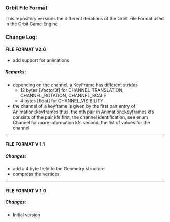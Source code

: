 ### Orbit File Format
This repository versions the different iterations of the Orbit File Format
used in the Orbit Game Engine
### Change Log:
#### FILE FORMAT V2.0
- add support for animations

##### Remarks:
- depending on the channel, a KeyFrame has different strides
	- 12 bytes [Vector3f] for CHANNEL_TRANSLATION, CHANNEL_ROTATION, CHANNEL_SCALE
	- 4 bytes [float] for CHANNEL_VISIBILITY
- the channel of a keyframe is given by the first pair entry of Animation::keyframes
	thus, the nth pair in Animation::keyframes kfs consists of the pair
	kfs.first, the channel identification, see enum Channel for more information
	kfs.second, the list of values for the channel

---
#### FILE FORMAT V 1.1
##### Changes:
- add a 4 byte field to the Geometry structure
- compress the vertices

---
#### FILE FORMAT V 1.0

##### Changes:
- Initial version